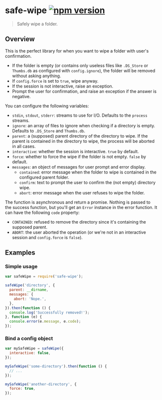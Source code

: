 # safe-wipe [![npm version](http://img.shields.io/npm/v/safe-wipe.svg?style=flat-square)](https://www.npmjs.org/package/safe-wipe)

> Safely wipe a folder.

Overview
--------

This is the perfect library for when you want to wipe a folder with
user's confirmation.

* If the folder is empty (or contains only useless files like
  `.DS_Store` or `Thumbs.db` as configured with `config.ignore`), the
  folder will be removed without asking anything.
* If `config.force` is set to `true`, wipe anyway.
* If the session is not interactive, raise an exception.
* Prompt the user for confirmation, and raise an exception if the answer
  is negative.

You can configure the following variables:

* `stdin`, `stdout`, `stderr`: streams to use for I/O. Defaults to
  the `process` streams.
* `ignore`: an array of files to ignore when checking if a directory is
  empty. Defaults to `.DS_Store` and `Thumbs.db`.
* `parent`: a (supposed) parent directory of the directory to wipe. If
  the parent is contained in the directory to wipe, the process will be
  aborted in all cases.
* `interactive`: whether the session is interactive. `true` by default.
* `force`: whether to force the wipe if the folder is not empty. `false`
  by default.
* `messages`: an object of messages for user prompt and error display.
  * `contained`: error message when the folder to wipe is contained in
    the configured parent folder.
  * `confirm`: text to prompt the user to confirm the (not empty)
    directory wipe.
  * `abort`: error message when the user refuses to wipe the folder.

The function is asynchronous and return a promise. Nothing is passed to
the success function, but you'll get an `Error` instance in the error
function. It can have the following `code` property:

* `CONTAINED`: refused to remove the directory since it's containing the
  supposed parent.
* `ABORT`: the user aborted the operation (or we're not in an
  interactive session and `config.force` is `false`).

Examples
--------

### Simple usage

```js
var safeWipe = require('safe-wipe');

safeWipe('directory', {
  parent: __dirname,
  messages: {
    abort: 'Nope.',
  },
}).then(function () {
  console.log('Successfully removed!');
}, function (e) {
  console.error(e.message, e.code);
});
```

### Bind a config object

```js
var mySafeWipe = safeWipe({
  interactive: false,
});

mySafeWipe('some-directory').then(function () {
  // ...
});

mySafeWipe('another-directory', {
  force: true,
});
```
